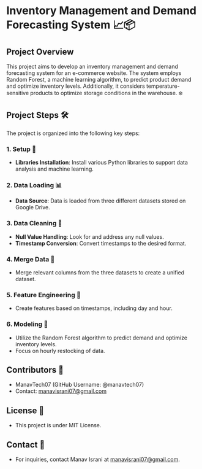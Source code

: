 # Inventory Management and Demand Forecasting System 📈📦

## Project Overview

This project aims to develop an inventory management and demand forecasting system for an e-commerce website. The system employs Random Forest, a machine learning algorithm, to predict product demand and optimize inventory levels. Additionally, it considers temperature-sensitive products to optimize storage conditions in the warehouse. ❄️

## Project Steps 🛠️

The project is organized into the following key steps:

### 1. Setup 🚀

- **Libraries Installation**: Install various Python libraries to support data analysis and machine learning.

### 2. Data Loading 📊

- **Data Source**: Data is loaded from three different datasets stored on Google Drive.

### 3. Data Cleaning 🧹

- **Null Value Handling**: Look for and address any null values.
- **Timestamp Conversion**: Convert timestamps to the desired format.

### 4. Merge Data 📂

- Merge relevant columns from the three datasets to create a unified dataset.

### 5. Feature Engineering 🧬

- Create features based on timestamps, including day and hour.

### 6. Modeling 🤖

- Utilize the Random Forest algorithm to predict demand and optimize inventory levels.
- Focus on hourly restocking of data.

## Contributors 👥

- ManavTech07 (GitHub Username: @manavtech07)
- Contact: manavisrani07@gmail.com

## License 📜

- This project is under MIT License.
  
## Contact 📧

- For inquiries, contact Manav Israni at manavisrani07@gmail.com.
